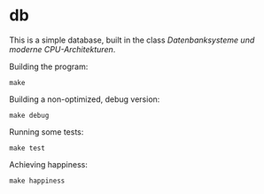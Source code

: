 # db

This is a simple database, built in the class _Datenbanksysteme und moderne CPU-Architekturen_.

Building the program:

    make

Building a non-optimized, debug version:

    make debug

Running some tests:

    make test

Achieving happiness:

    make happiness
